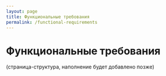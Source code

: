 ```yaml
---
layout: page
title: Функциональные требования
permalink: /functional-requirements
---
```


# Функциональные требования

(страница-структура, наполнение будет добавлено позже)
